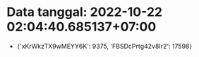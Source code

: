 # Data tanggal: 2022-10-22 02:04:40.685137+07:00

* {'xKrWkzTX9wMEYY6K': 9375, 'FBSDcPrtg42v8Ir2': 17598}
